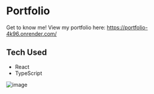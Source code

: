 # Portfolio
Get to know me! View my portfolio here:
https://portfolio-4k96.onrender.com/

## Tech Used
- React
- TypeScript
  <br>

![image](https://github.com/user-attachments/assets/aa8993b2-b762-4901-85f0-7d40d8ebce1c)

